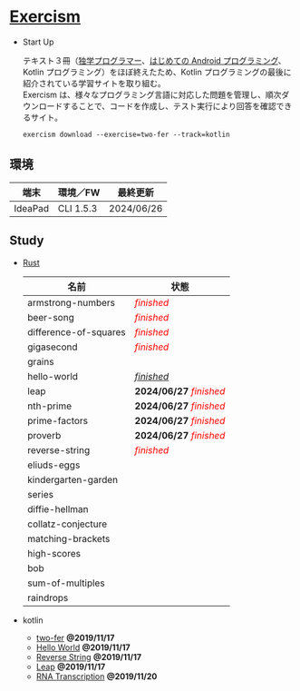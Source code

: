# [Exercism](https://exercism.io/my/tracks)

- Start Up

  テキスト３冊（[独学プログラマー](http://theselftaughtprogrammer.io/)、[はじめての Android プログラミング](http://isbn.sbcr.jp/95815)、Kotlin プログラミング）をほぼ終えたため、Kotlin プログラミングの最後に紹介されている学習サイトを取り組む。<BR>
  Exercism は、様々なプログラミング言語に対応した問題を管理し、順次ダウンロードすることで、コードを作成し、テスト実行により回答を確認できるサイト。

  ```
  exercism download --exercise=two-fer --track=kotlin
  ```

##  環境
  |端末       |環境／FW      |最終更新
  |-----------|-------------|----------
  |IdeaPad    |CLI 1.5.3    |2024/06/26

##  Study

- [Rust](https://exercism.org/tracks/rust/exercises)

  |名前                   |状態
  |----------------------|----------
  |armstrong-numbers     |<span style="color: red;">*finished*</span>
  |beer-song             |<span style="color: red;">*finished*</span>
  |difference-of-squares |<span style="color: red;">*finished*</span>
  |gigasecond            |<span style="color: red;">*finished*</span>
  |grains
  |hello-world           |<span style="color: red;">[*finished*](https://exercism.org/tracks/rust/exercises/hello-world)</span>
  |leap                  |**2024/06/27**  <span style="color: red;">*finished*</span>
  |nth-prime             |**2024/06/27**  <span style="color: red;">*finished*</span>
  |prime-factors         |**2024/06/27**  <span style="color: red;">*finished*</span>
  |proverb               |**2024/06/27**  <span style="color: red;">*finished*</span>
  |reverse-string        |<span style="color: red;">*finished*</span>
  |eliuds-eggs
  |kindergarten-garden
  |series
  |diffie-hellman
  |collatz-conjecture
  |matching-brackets
  |high-scores
  |bob
  |sum-of-multiples
  |raindrops

- kotlin
  - [two-fer](https://exercism.io/my/solutions/aa2de6b105d34450b4750cae4938773a) **@2019/11/17**
  - [Hello World](https://exercism.io/my/solutions/49b7155b034142da95bc5c44c17a8c36) **@2019/11/17**
  - [Reverse String](https://exercism.io/my/solutions/cbdaaa17f5574fa58c552d37d635c681) **@2019/11/17**
  - [Leap](https://exercism.io/my/solutions/775889fd51284ed69f224e352242d625) **@2019/11/17**
  - [RNA Transcription](https://exercism.io/my/solutions/3ef66e48eb1d4e2b8766d443d34a0198) **@2019/11/20**
